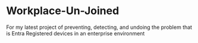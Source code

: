 # Workplace-Un-Joined
For my latest project of preventing, detecting, and undoing the problem that is Entra Registered devices in an enterprise environment
